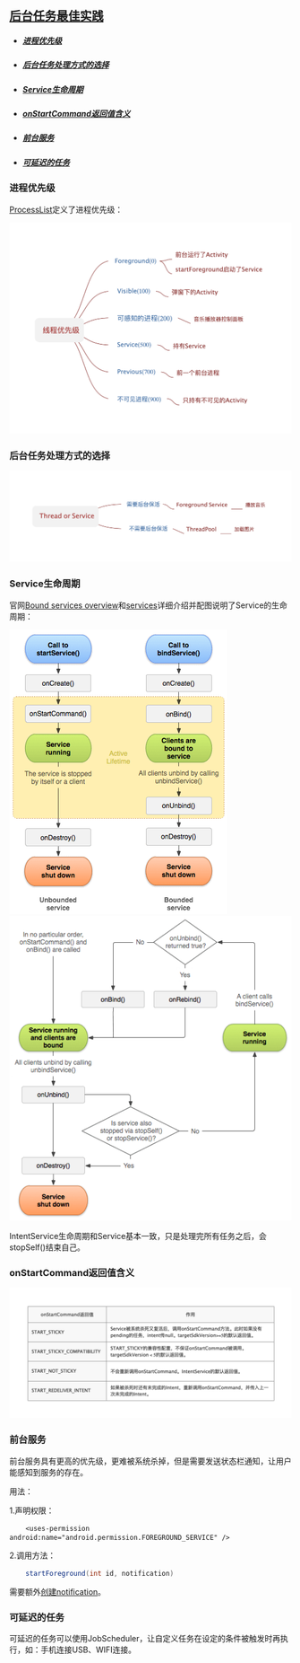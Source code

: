 
## [后台任务最佳实践](https://developer.android.com/training/best-background)

* ##### [进程优先级](#1)

* ##### [后台任务处理方式的选择](#2)

* ##### [Service生命周期](#3)

* ##### [onStartCommand返回值含义](#4)

* ##### [前台服务](#5)

* ##### [可延迟的任务](#6)

<h3 id="1">进程优先级</h3>

[ProcessList](https://android.googlesource.com/platform/frameworks/base/+/master/services/core/java/com/android/server/am/ProcessList.java)定义了进程优先级：

<img src="../../assets/images/course/process_priority.png" width="600">

<h3 id="2">后台任务处理方式的选择</h3>

<img src="../../assets/images/course/background_guide.png?v=1" width="660">

<h3 id="3">Service生命周期</h3>

官网[Bound services overview](https://developer.android.com/guide/components/bound-services.html)和[services](https://developer.android.com/guide/components/services)详细介绍并配图说明了Service的生命周期：

<img src="../../assets/images/course/service_lifecycle.png">

<img src="../../assets/images/course/service_binding_tree_lifecycle.png">

IntentService生命周期和Service基本一致，只是处理完所有任务之后，会stopSelf()结束自己。

<h3 id="4">onStartCommand返回值含义</h3>

<img src="../../assets/images/course/onstart_command.png" width="800">

<h3 id="5">前台服务</h3>

前台服务具有更高的优先级，更难被系统杀掉，但是需要发送状态栏通知，让用户能感知到服务的存在。

用法：

1.声明权限：
```
    <uses-permission android:name="android.permission.FOREGROUND_SERVICE" />
```
2.调用方法：
```java
	startForeground(int id, notification)
```
需要额外[创建notification](https://developer.android.com/training/notify-user/build-notification)。

<h3 id="6">可延迟的任务</h3>

可延迟的任务可以使用JobScheduler，让自定义任务在设定的条件被触发时再执行，如：手机连接USB、WIFI连接。





